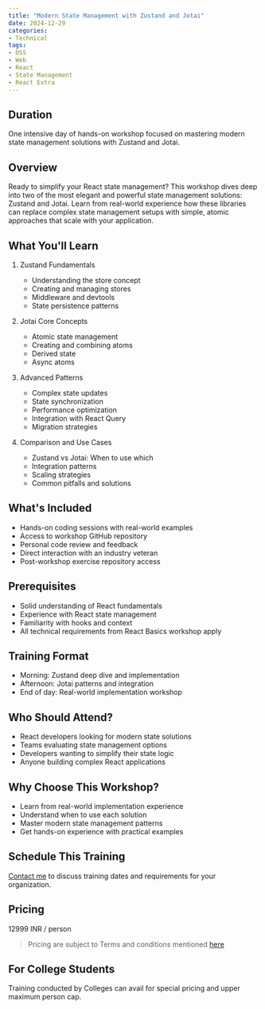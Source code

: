 ```yaml
---
title: "Modern State Management with Zustand and Jotai"
date: 2024-12-29
categories:
- Technical
tags:
- OSS
- Web
- React
- State Management
- React Extra
---
```


## Duration 

One intensive day of hands-on workshop focused on mastering modern state management solutions with Zustand and Jotai.

## Overview

Ready to simplify your React state management? This workshop dives deep into two of the most elegant and powerful state management solutions: Zustand and Jotai. Learn from real-world experience how these libraries can replace complex state management setups with simple, atomic approaches that scale with your application.

## What You'll Learn

1. Zustand Fundamentals
    - Understanding the store concept
    - Creating and managing stores
    - Middleware and devtools
    - State persistence patterns

2. Jotai Core Concepts
    - Atomic state management
    - Creating and combining atoms
    - Derived state
    - Async atoms

3. Advanced Patterns
    - Complex state updates
    - State synchronization
    - Performance optimization
    - Integration with React Query
    - Migration strategies

4. Comparison and Use Cases
    - Zustand vs Jotai: When to use which
    - Integration patterns
    - Scaling strategies
    - Common pitfalls and solutions

## What's Included
- Hands-on coding sessions with real-world examples
- Access to workshop GitHub repository
- Personal code review and feedback
- Direct interaction with an industry veteran
- Post-workshop exercise repository access

## Prerequisites
- Solid understanding of React fundamentals
- Experience with React state management
- Familiarity with hooks and context
- All technical requirements from React Basics workshop apply

## Training Format
- Morning: Zustand deep dive and implementation
- Afternoon: Jotai patterns and integration
- End of day: Real-world implementation workshop

## Who Should Attend?
- React developers looking for modern state solutions
- Teams evaluating state management options
- Developers wanting to simplify their state logic
- Anyone building complex React applications

## Why Choose This Workshop?
- Learn from real-world implementation experience
- Understand when to use each solution
- Master modern state management patterns
- Get hands-on experience with practical examples

## Schedule This Training
[Contact me](mailto:contact@kunjan.in) to discuss training dates and requirements for your organization.

## Pricing 

12999 INR / person

> Pricing are subject to Terms and conditions mentioned [here](/terms-conditions-training)

## For College Students 

Training conducted by Colleges can avail for special pricing and upper maximum person cap.


